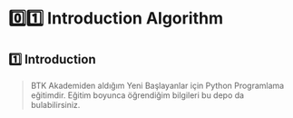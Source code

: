 # :zero::one: Introduction Algorithm
## :one: Introduction
> BTK Akademiden aldığım Yeni Başlayanlar için Python Programlama eğitimdir. Eğitim boyunca öğrendiğim bilgileri bu depo da bulabilirsiniz.